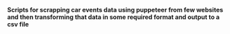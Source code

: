 **Scripts for scrapping car events data using puppeteer from few websites and then transforming that data in some required format and output to a csv file**